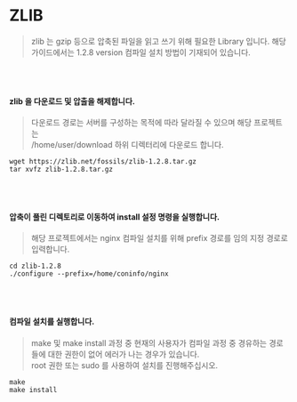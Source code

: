 # ZLIB
> zlib 는 gzip 등으로 압축된 파일을 읽고 쓰기 위해 필요한 Library 입니다. 
해당 가이드에서는 1.2.8 version 컴파일 설치 방법이 기재되어 있습니다.

<br/>
<br/>

#### zlib 을 다운로드 및 압출을 해제합니다.
> 다운로드 경로는 서버를 구성하는 목적에 따라 달라질 수 있으며 해당 프로젝트는   
/home/user/download 하위 디렉터리에 다운로드 합니다.
```
wget https://zlib.net/fossils/zlib-1.2.8.tar.gz
tar xvfz zlib-1.2.8.tar.gz
```

<br/>
<br/>

#### 압축이 풀린 디렉토리로 이동하여 install 설정 명령을 실행합니다.
> 해당 프로젝트에서는 nginx 컴파일 설치를 위해 prefix 경로를 임의 지정 경로로 입력합니다.
```
cd zlib-1.2.8
./configure --prefix=/home/coninfo/nginx
```

<br/>
<br/>

#### 컴파일 설치를 실행합니다.
> make 및 make install 과정 중 현재의 사용자가 컴파일 과정 중 경유하는 경로들에 대한 권한이 없어 에러가 나는 경우가 있습니다.   
root 권한 또는 sudo 를 사용하여 설치를 진행해주십시오.
```
make
make install
```

<br/>
<br/>
